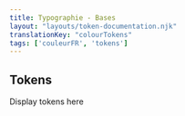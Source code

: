 ```yaml
---
title: Typographie - Bases
layout: "layouts/token-documentation.njk"
translationKey: "colourTokens"
tags: ['couleurFR', 'tokens']
---
```


## Tokens

Display tokens here
